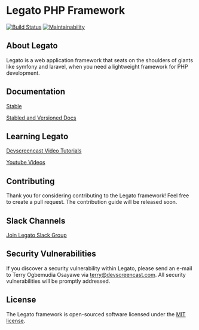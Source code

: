 # Legato PHP Framework
[![Build Status](https://travis-ci.org/terdia/legato.svg?branch=master)](https://travis-ci.org/terdia/legato)
[![Maintainability](https://api.codeclimate.com/v1/badges/43a822fd888750a58205/maintainability)](https://codeclimate.com/github/terdia/legato/maintainability)
## About Legato

Legato is a web application framework that seats on the shoulders 
of giants like symfony and laravel, when you need a lightweight framework for PHP development. 

## Documentation

[Stable](http://bit.ly/2ke1fwh) 

[Stabled and Versioned Docs](http://bit.ly/2IyIbaF) 

## Learning Legato

[Devscreencast Video Tutorials](http://bit.ly/2rYoeyv)

[Youtube Videos](http://bit.ly/2rRANf8)

## Contributing

Thank you for considering contributing to the Legato framework! Feel free to create a pull request.
The contribution guide will be released soon.

## Slack Channels
[Join Legato Slack Group](https://join.slack.com/t/legatoframework/shared_invite/enQtMzczODM4MTUyODcxLTZhOTc1YjA4YWE5OGZkMDFhN2U3OGRmOThmNWJkZjBlYTE4M2U2MDcwNDBhNTdhMWU0NjA4MjEwODY4MGIyMjk)

## Security Vulnerabilities

If you discover a security vulnerability within Legato, 
please send an e-mail to Terry Ogbemudia Osayawe 
via [terry@devscreencast.com](mailto:terry@devscreencast.com). 
All security vulnerabilities will be promptly addressed.

## License

The Legato framework is open-sourced software 
licensed under the [MIT license](https://opensource.org/licenses/MIT).
